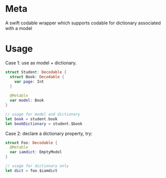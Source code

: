 # Meta
A swift codable wrapper which supports codable for dictionary associated with a model

# Usage

Case 1: use as model + dictionary.
```Swift
struct Student: Decodable {
  struct Book: Decodable {
    var page: Int
  }
  
  @Metable
  var model: Book
}

// usage for model and dictionary
let book = student.book
let bookDictionary = student.$book

```

Case 2: declare a dictionary property, try:
```Swift
struct Foo: Decodable {
  @Metable
  var iamdict: EmptyModel
}

// usage for dictionary only
let dict = foo.$iamdict

```
